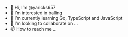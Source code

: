 - 👋 Hi, I’m @yaricks657
- 👀 I’m interested in balling
- 🌱 I’m currently learning  Go, TypeScript and JavaScript
- 💞️ I’m looking to collaborate on ...
- 📫 How to reach me ...

<!---
yaricks657/yaricks657 is a ✨ special ✨ repository because its `README.md` (this file) appears on your GitHub profile.
You can click the Preview link to take a look at your changes.
--->
